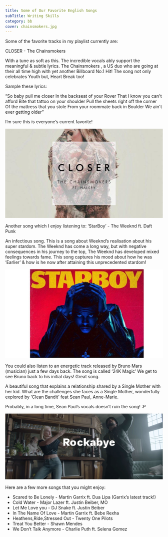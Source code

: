 ```yaml
---
title: Some of Our Favorite English Songs
subTitle: Writing Skills
category: bb
cover: chainsmokers.jpg
---
```


Some of the favorite tracks in my playlist currently are:

CLOSER - The Chainsmokers

With a tune as soft as this. The incredible vocals ably support the meaningful & subtle lyrics. The Chainsmokers , a US duo who are going at their all time high with yet another Billboard No.1 Hit! The song not only celebrates Youth but, Heart Break too!

Sample these lyrics:

“So baby pull me closer
In the backseat of your Rover
That I know you can't afford
Bite that tattoo on your shoulder
Pull the sheets right off the corner
Of the mattress that you stole
From your roommate back in Boulder
We ain't ever getting older”

I’m sure this is everyone’s current favorite!

![Chainsmokers](./chainsmokers.jpg)



Another song which I enjoy listening to: ‘StarBoy’ - The Weeknd ft. Daft Punk

An infectious song. This is a song about Weeknd’s realisation about his super stardom. The Weeknd has come a long way, but with negative consequences in his journey to the top, The Weeknd has developed mixed feelings towards fame. This song captures his mood about how he was ‘Earlier’ & how is he now after attaining this unprecedented stardom!

![Starboy](./starboy.jpeg)

You could also listen to an energetic track released by Bruno Mars (musician) just a few days back. The song is called ‘24K Magic’ We get to see Bruno back to his initial days! Great song.

A beautiful song that explains a relationship shared by a Single Mother with her kid. What are the challenges she faces as a Single Mother, wonderfully explored by ‘Clean Bandit’ feat Sean Paul, Anne-Marie.

Probably, in a long time, Sean Paul’s vocals doesn’t ruin the song! :P

![Rockabye](./rockabye.png)

Here are a few more songs that you might enjoy:

* Scared to Be Lonely - Martin Garrix ft. Dua Lipa (Garrix’s latest track!)
* Cold Water - Major Lazer ft. Justin Beiber, MO
* Let Me Love you - DJ Snake ft. Justin Beiber
* In The Name Of Love - Martin Garrix ft. Bebe Rexha
* Heathens,Ride,Stressed Out - Twenty One Pilots
* Treat You Better - Shawn Mendes
* We Don’t Talk Anymore - Charlie Puth ft. Selena Gomez
